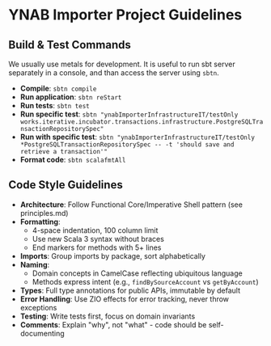 # YNAB Importer Project Guidelines

## Build & Test Commands

We usually use metals for development. It is useful to run sbt server separately in a console, and than access the server using `sbtn`.

- **Compile**: `sbtn compile`
- **Run application**: `sbtn reStart`
- **Run tests**: `sbtn test`
- **Run specific test**: `sbtn "ynabImporterInfrastructureIT/testOnly works.iterative.incubator.transactions.infrastructure.PostgreSQLTransactionRepositorySpec"`
- **Run with specific test**: `sbtn "ynabImporterInfrastructureIT/testOnly *PostgreSQLTransactionRepositorySpec -- -t 'should save and retrieve a transaction'"`
- **Format code**: `sbtn scalafmtAll`

## Code Style Guidelines
- **Architecture**: Follow Functional Core/Imperative Shell pattern (see principles.md)
- **Formatting**:
  - 4-space indentation, 100 column limit
  - Use new Scala 3 syntax without braces
  - End markers for methods with 5+ lines
- **Imports**: Group imports by package, sort alphabetically
- **Naming**:
  - Domain concepts in CamelCase reflecting ubiquitous language
  - Methods express intent (e.g., `findBySourceAccount` vs `getByAccount`)
- **Types**: Full type annotations for public APIs, immutable by default
- **Error Handling**: Use ZIO effects for error tracking, never throw exceptions
- **Testing**: Write tests first, focus on domain invariants
- **Comments**: Explain "why", not "what" - code should be self-documenting
